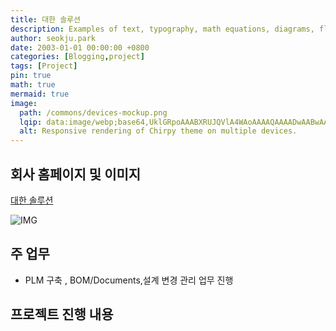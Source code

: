 ```yaml
---
title: 대한 솔루션
description: Examples of text, typography, math equations, diagrams, flowcharts, pictures, videos, and more.
author: seokju.park
date: 2003-01-01 00:00:00 +0800
categories: [Blogging,project]
tags: [Project]
pin: true
math: true
mermaid: true
image:
  path: /commons/devices-mockup.png
  lqip: data:image/webp;base64,UklGRpoAAABXRUJQVlA4WAoAAAAQAAAADwAABwAAQUxQSDIAAAARL0AmbZurmr57yyIiqE8oiG0bejIYEQTgqiDA9vqnsUSI6H+oAERp2HZ65qP/VIAWAFZQOCBCAAAA8AEAnQEqEAAIAAVAfCWkAALp8sF8rgRgAP7o9FDvMCkMde9PK7euH5M1m6VWoDXf2FkP3BqV0ZYbO6NA/VFIAAAA
  alt: Responsive rendering of Chirpy theme on multiple devices.
---
```


## 회사 홈페이지 및 이미지
[대한 솔루션](http://dhsol.com)

![IMG](https://sjpark2free.github.io/assets/img/post/DHS.png)

## 주 업무
-  PLM 구축 , BOM/Documents,설계 변경 관리 업무 진행

## 프로젝트 진행 내용
